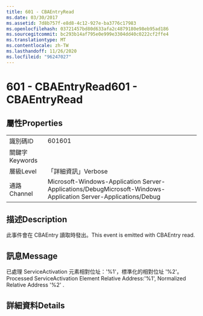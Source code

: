 ```yaml
---
title: 601 - CBAEntryRead
ms.date: 03/30/2017
ms.assetid: 7d8b757f-e8d8-4c12-927e-ba3776c17983
ms.openlocfilehash: 03721457bd80d633afa2c4879180e98eb95ad186
ms.sourcegitcommit: bc293b14af795e0e999e3304dd40c0222cf2ffe4
ms.translationtype: MT
ms.contentlocale: zh-TW
ms.lasthandoff: 11/26/2020
ms.locfileid: "96247027"
---
```

# <a name="601---cbaentryread"></a><span data-ttu-id="545c1-102">601 - CBAEntryRead</span><span class="sxs-lookup"><span data-stu-id="545c1-102">601 - CBAEntryRead</span></span>

## <a name="properties"></a><span data-ttu-id="545c1-103">屬性</span><span class="sxs-lookup"><span data-stu-id="545c1-103">Properties</span></span>  
  
|||  
|-|-|  
|<span data-ttu-id="545c1-104">識別碼</span><span class="sxs-lookup"><span data-stu-id="545c1-104">ID</span></span>|<span data-ttu-id="545c1-105">601</span><span class="sxs-lookup"><span data-stu-id="545c1-105">601</span></span>|  
|<span data-ttu-id="545c1-106">關鍵字</span><span class="sxs-lookup"><span data-stu-id="545c1-106">Keywords</span></span>||  
|<span data-ttu-id="545c1-107">層級</span><span class="sxs-lookup"><span data-stu-id="545c1-107">Level</span></span>|<span data-ttu-id="545c1-108">「詳細資訊」</span><span class="sxs-lookup"><span data-stu-id="545c1-108">Verbose</span></span>|  
|<span data-ttu-id="545c1-109">通路</span><span class="sxs-lookup"><span data-stu-id="545c1-109">Channel</span></span>|<span data-ttu-id="545c1-110">Microsoft-Windows-Application Server-Applications/Debug</span><span class="sxs-lookup"><span data-stu-id="545c1-110">Microsoft-Windows-Application Server-Applications/Debug</span></span>|  
  
## <a name="description"></a><span data-ttu-id="545c1-111">描述</span><span class="sxs-lookup"><span data-stu-id="545c1-111">Description</span></span>  

 <span data-ttu-id="545c1-112">此事件會在 CBAEntry 讀取時發出。</span><span class="sxs-lookup"><span data-stu-id="545c1-112">This event is emitted with CBAEntry read.</span></span>  
  
## <a name="message"></a><span data-ttu-id="545c1-113">訊息</span><span class="sxs-lookup"><span data-stu-id="545c1-113">Message</span></span>  

 <span data-ttu-id="545c1-114">已處理 ServiceActivation 元素相對位址：'%1'，標準化的相對位址 '%2'。</span><span class="sxs-lookup"><span data-stu-id="545c1-114">Processed ServiceActivation Element Relative Address:'%1', Normalized Relative Address '%2' .</span></span>  
  
## <a name="details"></a><span data-ttu-id="545c1-115">詳細資料</span><span class="sxs-lookup"><span data-stu-id="545c1-115">Details</span></span>
